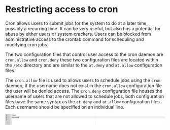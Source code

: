 # Restricting access to cron

Cron allows users to submit jobs for the system to do at a later time, possibly a recurring time. It can be very useful, but also has a potential for abuse by either users or system crackers. Users can be blocked from administrative access to the crontab command for scheduling and modifying cron jobs.

The two configuration files that control user access to the cron daemon are `cron.allow` and `cron.deny` these two configuration files are located within the `/etc` directory and are similar to the `at.deny` and `at.allow` configuration files.

The `cron.allow` file is used to allows users to schedule jobs using the `cron` daemon, if the username does not exist in the `cron.allow` configuration file the user will be denied access. The `cron.deny` configuration file houses the username of users that are not allowed to schedule jobs, both configuration files have the same syntax as the `at.deny` and `at.allow` configuration files. Each username should be specified on an individual line.

![Cron allow](../../_static/images/cron-allow.png)
